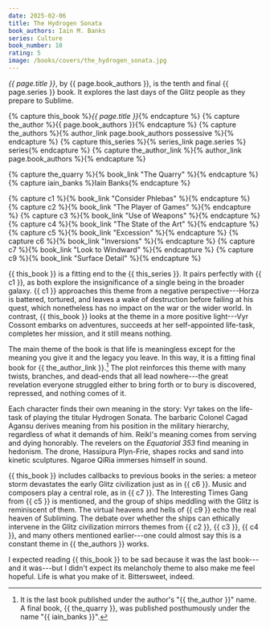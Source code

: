 ```yaml
---
date: 2025-02-06
title: The Hydrogen Sonata
book_authors: Iain M. Banks
series: Culture
book_number: 10
rating: 5
image: /books/covers/the_hydrogen_sonata.jpg
---
```


<cite class="book-title">{{ page.title }}</cite>, by <span
class="author-name">{{ page.book_authors }}</span>, is the tenth and final
<span class="book-series">{{ page.series }}</span> book. It explores the last
days of the Glitz people as they prepare to Sublime.

{% capture this_book %}<cite class="book-title">{{ page.title }}</cite>{% endcapture %}
{% capture the_author %}<span class="author-name">{{ page.book_authors }}</span>{% endcapture %}
{% capture the_authors %}{% author_link page.book_authors possessive %}{% endcapture %}
{% capture this_series %}{% series_link page.series %} series{% endcapture %}
{% capture the_author_link %}{% author_link page.book_authors %}{% endcapture %}

{% capture the_quarry %}{% book_link "The Quarry" %}{% endcapture %}
{% capture iain_banks %}<span class="author-name">Iain Banks</span>{% endcapture %}

{% capture c1 %}{% book_link "Consider Phlebas" %}{% endcapture %}
{% capture c2 %}{% book_link "The Player of Games" %}{% endcapture %}
{% capture c3 %}{% book_link "Use of Weapons" %}{% endcapture %}
{% capture c4 %}{% book_link "The State of the Art" %}{% endcapture %}
{% capture c5 %}{% book_link "Excession" %}{% endcapture %}
{% capture c6 %}{% book_link "Inversions" %}{% endcapture %}
{% capture c7 %}{% book_link "Look to Windward" %}{% endcapture %}
{% capture c9 %}{% book_link "Surface Detail" %}{% endcapture %}

{{ this_book }} is a fitting end to the {{ this_series }}. It pairs perfectly
with {{ c1 }}, as both explore the insignificance of a single being in the
broader galaxy. {{ c1 }} approaches this theme from a negative
perspective---Horza is battered, tortured, and leaves a wake of destruction
before failing at his quest, which nonetheless has no impact on the war or the
wider world. In contrast, {{ this_book }} looks at the theme in a more
positive light---Vyr Cossont embarks on adventures, succeeds at her
self-appointed life-task, completes her mission, and it still means nothing.

The main theme of the book is that life is meaningless except for the meaning
you give it and the legacy you leave. In this way, it is a fitting final book
for {{ the_author_link }}.[^last] The plot reinforces this theme with many
twists, branches, and dead-ends that all lead nowhere---the great revelation
everyone struggled either to bring forth or to bury is discovered, repressed,
and nothing comes of it.

Each character finds their own meaning in the story: Vyr takes on the
life-task of playing the titular Hydrogen Sonata. The barbaric Colonel Cagad
Agansu derives meaning from his position in the military hierarchy, regardless
of what it demands of him. Reikl's meaning comes from serving and dying
honorably.  The revelers on the _Equatorial 353_ find meaning in hedonism. The
drone, Hassipura Plyn-Frie, shapes rocks and sand into kinetic sculptures.
Ngaroe QiRia immerses himself in sound.

[^last]: 
    It is the last book published under the author's "{{ the_author }}" name.
    A final book, {{ the_quarry }}, was published posthumously under the name
    "{{ iain_banks }}".

{{ this_book }} includes callbacks to previous books in the series: a meteor
storm devastates the early Glitz civilization just as in {{ c6 }}. Music and
composers play a central role, as in {{ c7 }}. The Interesting Times Gang from
{{ c5 }} is mentioned, and the group of ships meddling with the Glitz is
reminiscent of them. The virtual heavens and hells of {{ c9 }} echo the real
heaven of Subliming. The debate over whether the ships can ethically intervene
in the Glitz civilization mirrors themes from {{ c2 }}, {{ c3 }}, {{ c4 }},
and many others mentioned earlier---one could almost say this is a constant
theme in {{ the_authors }} works.

I expected reading {{ this_book }} to be sad because it was the last
book---and it was---but I didn't expect its melancholy theme to also make me
feel hopeful. Life is what you make of it. Bittersweet, indeed.
